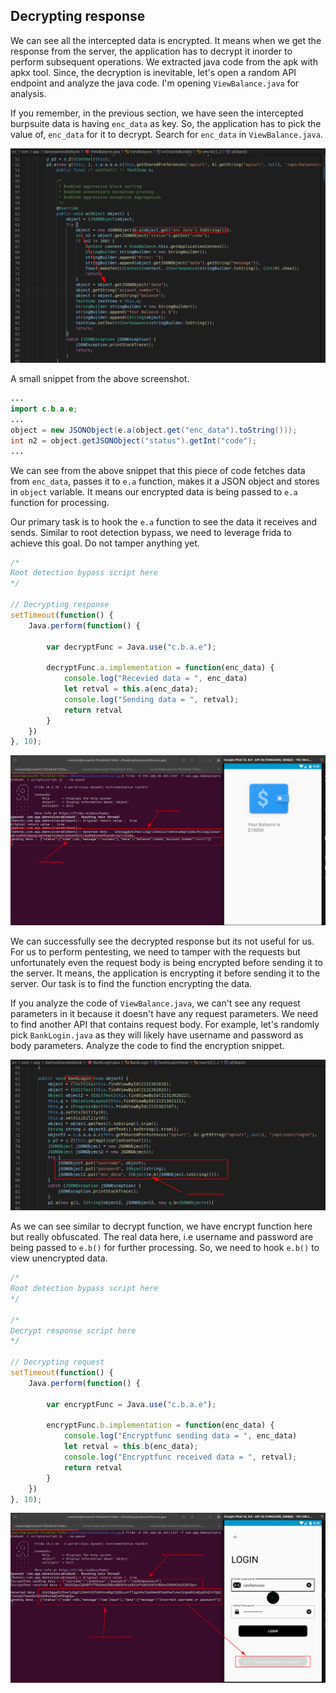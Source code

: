## Decrypting response

We can see all the intercepted data is encrypted. It means when we get the response from the server, the application has to decrypt it inorder to perform subsequent operations. We extracted java code from the apk with apkx tool. Since, the decryption is inevitable, let's open a random API endpoint and analyze the java code. I'm opening `ViewBalance.java` for analysis.

If you remember, in the previous section, we have seen the intercepted burpsuite data is having `enc_data` as key. So, the application has to pick the value of, `enc_data` for it to decrypt. Search for `enc_data` in `ViewBalance.java`.

![View Balance decryption code](../images/view-balance-decrypt-java.png)

A small snippet from the above screenshot.

```java
...
import c.b.a.e;
...
object = new JSONObject(e.a(object.get("enc_data").toString()));
int n2 = object.getJSONObject("status").getInt("code");
...
```

We can see from the above snippet that this piece of code fetches data from `enc_data`, passes it to `e.a` function, makes it a JSON object and stores in `object` variable. It means our encrypted data is being passed to `e.a` function for processing.

Our primary task is to hook the `e.a` function to see the data it receives and sends. Similar to root detection bypass, we need to leverage frida to achieve this goal. Do not tamper anything yet.

```javascript
/*
Root detection bypass script here
*/

// Decrypting response
setTimeout(function() {
    Java.perform(function() {

        var decryptFunc = Java.use("c.b.a.e");

        decryptFunc.a.implementation = function(enc_data) {
            console.log("Recevied data = ", enc_data)
            let retval = this.a(enc_data);
            console.log("Sending data = ", retval);
            return retval
        }
    })
}, 10);
```

![Decrypted response frida](../images/decrypted-response-frida.png)

We can successfully see the decrypted response but its not useful for us. For us to perform pentesting, we need to tamper with the requests but unfortunately even the request body is being encrypted before sending it to the server. It means, the application is encrypting it before sending it to the server. Our task is to find the function encrypting the data.

If you analyze the code of `ViewBalance.java`, we can't see any request parameters in it because it doesn't have any request parameters. We need to find another API that contains request body. For example, let's randomly pick `BankLogin.java` as they will likely have username and password as body parameters. Analyze the code to find the encryption snippet.

![Bank login code](../images/bank-login-code.png)

As we can see similar to decrypt function, we have encrypt function here but really obfuscated. The real data here, i.e username and password are being passed to `e.b()` for further processing. So, we need to hook `e.b()` to view unencrypted data.

```javascript
/*
Root detection bypass script here
*/

/*
Decrypt response script here
*/

// Decrypting request
setTimeout(function() {
    Java.perform(function() {

        var encryptFunc = Java.use("c.b.a.e");

        encryptFunc.b.implementation = function(enc_data) {
            console.log("Encryptfunc sending data = ", enc_data)
            let retval = this.b(enc_data);
            console.log("Encryptfunc received data = ", retval);
            return retval
        }
    })
}, 10);
```

![Frida encrypt decrypt data](../images/frida-encrypt-decrypt-data.png)

